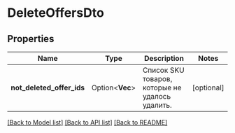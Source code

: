 # DeleteOffersDto

## Properties

Name | Type | Description | Notes
------------ | ------------- | ------------- | -------------
**not_deleted_offer_ids** | Option<**Vec<String>**> | Список SKU товаров, которые не удалось удалить. | [optional]

[[Back to Model list]](../README.md#documentation-for-models) [[Back to API list]](../README.md#documentation-for-api-endpoints) [[Back to README]](../README.md)


